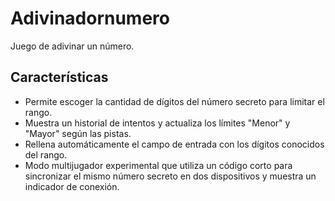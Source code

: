 # Adivinadornumero

Juego de adivinar un número.

## Características

- Permite escoger la cantidad de dígitos del número secreto para limitar el rango.
- Muestra un historial de intentos y actualiza los límites "Menor" y "Mayor" según las pistas.
- Rellena automáticamente el campo de entrada con los dígitos conocidos del rango.
- Modo multijugador experimental que utiliza un código corto para sincronizar el mismo número secreto en dos dispositivos y muestra un indicador de conexión.
